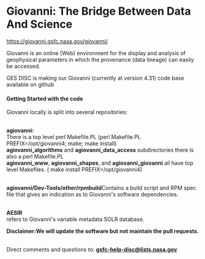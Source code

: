 # Giovanni:     The Bridge Between Data And Science 
https://giovanni.gsfc.nasa.gov/giovanni/

Giovanni is an online (Web) environment for the display and analysis of geophysical parameters in which the provenance (data lineage) can easily be accessed. 

GES DISC is making our Giovanni (currently at version 4.31)  code base available on github

<h4> Getting Started with the code </h4>
Giovanni locally is split into several repositories:

<br/><b>agiovanni:</b><br>There is a top level perl Makefile.PL (perl Makefile.PL PREFIX=/opt/giovanni4; make; make install)
<br/><b>agiovanni_algorithms</b> and <b>agiovanni_data_access</b> subdirectories there is also a perl Makefile.PL
<br/><b>agiovanni_www</b>, <b>agiovanni_shapes</b>, and <b> agiovanni_giovanni</b> all have  top level Makefiles. ( make install PREFIX=/opt/giovanni4)

<br/><b>agiovanni/Dev-Tools/other/rpmbuild</b>Contains  a build script and RPM spec file that gives an indication as to Giovanni's software dependencies.

<br/><b>AESIR</b><br/>refers to Giovanni's variable metadata SOLR database.

<b>Disclaimer:We will update the software but not maintain the pull requests.</b>

<br/>Direct comments and questions to: <b>gsfc-help-disc@lists.nasa.gov</b>




